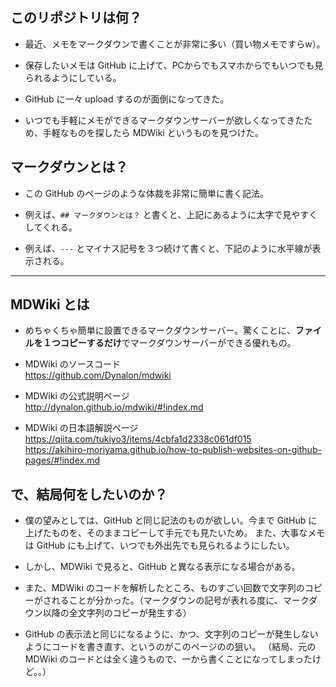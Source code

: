 ## このリポジトリは何？
* 最近、メモをマークダウンで書くことが非常に多い（買い物メモですらw）。

* 保存したいメモは GitHub に上げて、PCからでもスマホからでもいつでも見られるようにしている。

* GitHub に一々 upload するのが面倒になってきた。

* いつでも手軽にメモができるマークダウンサーバーが欲しくなってきたため、手軽なものを探したら MDWiki というものを見つけた。

## マークダウンとは？
* この GitHub のページのような体裁を非常に簡単に書く記法。

* 例えば、`## マークダウンとは？` と書くと、上記にあるように太字で見やすくしてくれる。

* 例えば、`---` とマイナス記号を３つ続けて書くと、下記のように水平線が表示される。

---
## MDWiki とは
* めちゃくちゃ簡単に設置できるマークダウンサーバー。驚くことに、**ファイルを１つコピーするだけ**でマークダウンサーバーができる優れもの。

* MDWiki のソースコード  
https://github.com/Dynalon/mdwiki

* MDWiki の公式説明ページ  
http://dynalon.github.io/mdwiki/#!index.md  

* MDWiki の日本語解説ページ  
https://qiita.com/tukiyo3/items/4cbfa1d2338c061df015  
https://akihiro-moriyama.github.io/how-to-publish-websites-on-github-pages/#!index.md  

## で、結局何をしたいのか？
* 僕の望みとしては、GitHub と同じ記法のものが欲しい。今まで GitHub に上げたものを、そのままコピーして手元でも見たいため。
また、大事なメモは GitHub にも上げて、いつでも外出先でも見られるようにしたい。

* しかし、MDWiki で見ると、GitHub と異なる表示になる場合がある。

* また、MDWiki のコードを解析したところ、ものすごい回数で文字列のコピーがされることが分かった。（マークダウンの記号が表れる度に、マークダウン以降の全文字列のコピーが発生する）

* GitHub の表示法と同じになるように、かつ、文字列のコピーが発生しないようにコードを書き直す、というのがこのページのの狙い。
（結局、元の MDWiki のコードとは全く違うもので、一から書くことになってしまったけど。。）
